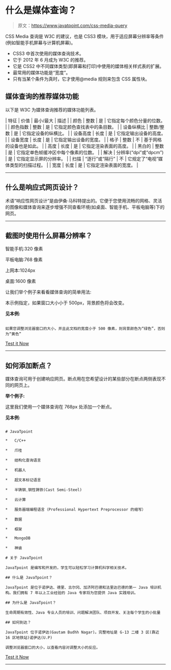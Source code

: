 # 什么是媒体查询？

> 原文：<https://www.javatpoint.com/css-media-query>

CSS Media 查询是 W3C 的建议，也是 CSS3 模块，用于适应屏幕分辨率等条件(例如智能手机屏幕与计算机屏幕)。

*   CSS3 中首次使用的媒体查询技术。
*   它于 2012 年 6 月成为 W3C 的推荐。
*   它是 CSS2 中不同媒体类型(即屏幕和打印)中使用的媒体相关样式表的扩展。
*   最常用的媒体功能是“宽度”。
*   只有当某个条件为真时，它才使用@media 规则来包含 CSS 属性块。

## 媒体查询的推荐媒体功能

以下是 W3C 为媒体查询推荐的媒体功能列表。

| 特征 | 价值 | 最小/最大 | 描述 |
| 颜色 | 整数 | 是 | 它指定每个颜色分量的位数。 |
| 颜色指数 | 整数 | 是 | 它指定颜色查找表中的条目数。 |
| 设备纵横比 | 整数/整数 | 是 | 它指定设备的纵横比。 |
| 设备高度 | 长度 | 是 | 它指定输出设备的高度。 |
| 设备宽度 | 长度 | 是 | 它指定输出设备的宽度。 |
| 格子 | 整数 | 不 | 基于网格的设备也是如此。 |
| 高度 | 长度 | 是 | 它指定渲染表面的高度。 |
| 黑白的 | 整数 | 是 | 它指定单色帧缓冲区中每个像素的位数。 |
| 解决 | 分辨率(“dpi”或“dpcm”) | 是 | 它指定显示屏的分辨率。 |
| 扫描 | “逐行”或“隔行” | 不 | 它规定了“电视”媒体类型的扫描过程。 |
| 宽度 | 长度 | 是 | 它指定渲染表面的宽度。 |

* * *

## 什么是响应式网页设计？

术语“响应性网页设计”是由伊桑·马科特提出的。它便于您使用流畅的网格、灵活的图像和媒体查询来逐步增强不同查看环境(如桌面、智能手机、平板电脑等)下的网页。

* * *

## 截图时使用什么屏幕分辨率？

智能手机:320 像素

平板电脑:768 像素

上网本:1024px

桌面:1600 像素

让我们举个例子来看看媒体查询的简单用法:

本示例指定，如果窗口大小小于 500px，背景颜色将会改变。

**见本例:**

```

如果您调整浏览器窗口的大小，并且此文档的宽度小于 500 像素，则背景颜色为“绿色”，否则为“黄色”

```

[Test it Now](https://www.javatpoint.com/oprweb/test.jsp?filename=css-media-query1)

* * *

## 如何添加断点？

媒体查询可用于创建响应网页。断点用在您希望设计的某些部分在断点两侧表现不同的网页上。

**举个例子:**

这里我们使用一个媒体查询在 768px 处添加一个断点。

**见本例:**

```

# JavaTpoint

*   C/C++

*   爪哇

*   结构化查询语言

*   机器人

*   超文本标记语言

*   半铸钢ˌ钢性铸铁(Cast Semi-Steel)

*   云计算

*   服务器端编程语言（Professional Hypertext Preprocessor 的缩写）

*   数据

*   框架

*   MongoDB

*   神谕

# 关于 JavaTpoint

JavaTpoint 是编写和开发的，学生可以轻松学习计算机科学相关技术。

## 什么是 JavaTpoint？

JavaTpoint 是位于诺伊达、德里、古尔冈、加济阿巴德和法里达巴德的第一 Java 培训机构。我们拥有 7 年以上工业经验的 Java 专家将为您提供 Java 实践培训。

## 为什么是 JavaTpoint？

生命周期有效性、Java 专业人员的培训、问题解决团队、项目开发、关注每个学生的小批量

## 如何到达？

JavaTpoint 位于诺伊达(Gautam Budhh Nagar)。完整地址是 G-13 二楼 3 区(靠近 16 区地铁站)诺伊达(U.P)

调整浏览器窗口的大小，以查看内容对调整大小的反应。

```

[Test it Now](https://www.javatpoint.com/oprweb/test.jsp?filename=css-media-query2)

* * *
